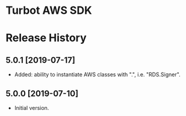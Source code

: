 # Turbot AWS SDK

# Release History

## 5.0.1 [2019-07-17]

- Added: ability to instantiate AWS classes with ".", i.e. "RDS.Signer".

## 5.0.0 [2019-07-10]

- Initial version.
